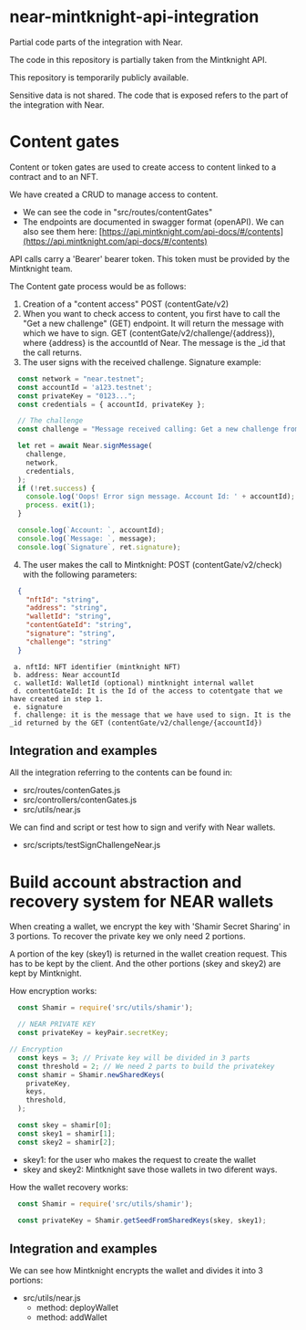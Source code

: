 # near-mintknight-api-integration

Partial code parts of the integration with Near.

The code in this repository is partially taken from the Mintknight API.

This repository is temporarily publicly available.

Sensitive data is not shared. The code that is exposed refers to the part of the integration with Near.

# Content gates

Content or token gates are used to create access to content linked to a contract and to an NFT.

We have created a CRUD to manage access to content.
- We can see the code in "src/routes/contentGates"
- The endpoints are documented in swagger format (openAPI). We can also see them here: [https://api.mintknight.com/api-docs/#/contents](https://api.mintknight.com/api-docs/#/contents)

API calls carry a 'Bearer' bearer token. This token must be provided by the Mintknight team.

The Content gate process would be as follows:
1. Creation of a "content access" POST (contentGate/v2)
2. When you want to check access to content, you first have to call the "Get a new challenge" (GET) endpoint. It will return the message with which we have to sign. GET (contentGate/v2/challenge/{address}), where {address} is the accountId of Near. The message is the _id that the call returns.
3. The user signs with the received challenge. Signature example:

```javascript
  const network = "near.testnet";
  const accountId = 'a123.testnet';
  const privateKey = "0123...";
  const credentials = { accountId, privateKey };

  // The challenge
  const challenge = "Message received calling: Get a new challenge from mintknight. _id is the message";

  let ret = await Near.signMessage(
    challenge,
    network,
    credentials,
  );
  if (!ret.success) {
    console.log('Oops! Error sign message. Account Id: ' + accountId);
    process. exit(1);
  }

  console.log(`Account: `, accountId);
  console.log(`Message: `, message);
  console.log(`Signature`, ret.signature);
```

4. The user makes the call to Mintknight: POST (contentGate/v2/check) with the following parameters:

```json
  {
    "nftId": "string",
    "address": "string",
    "walletId": "string",
    "contentGateId": "string",
    "signature": "string",
    "challenge": "string"
  }
```
     a. nftId: NFT identifier (mintknight NFT)
     b. address: Near accountId
     c. walletId: WalletId (optional) mintknight internal wallet
     d. contentGateId: It is the Id of the access to cotentgate that we have created in step 1.
     e. signature
     f. challenge: it is the message that we have used to sign. It is the _id returned by the GET (contentGate/v2/challenge/{accountId})


## Integration and examples

All the integration referring to the contents can be found in:
- src/routes/contenGates.js
- src/controllers/contenGates.js
- src/utils/near.js

We can find and script or test how to sign and verify with Near wallets.
- src/scripts/testSignChallengeNear.js


# Build account abstraction and recovery system for NEAR wallets

When creating a wallet, we encrypt the key with 'Shamir Secret Sharing' in 3 portions. To recover the private key we only need 2 portions.

A portion of the key (skey1) is returned in the wallet creation request. This has to be kept by the client. And the other portions (skey and skey2) are kept by Mintknight.

How encryption works:

```javascript
  const Shamir = require('src/utils/shamir');

  // NEAR PRIVATE KEY
  const privateKey = keyPair.secretKey;

// Encryption
  const keys = 3; // Private key will be divided in 3 parts
  const threshold = 2; // We need 2 parts to build the privatekey
  const shamir = Shamir.newSharedKeys(
    privateKey,
    keys,
    threshold,
  );

  const skey = shamir[0];
  const skey1 = shamir[1];
  const skey2 = shamir[2];
```

- skey1: for the user who makes the request to create the wallet
- skey and skey2: Mintknight save those wallets in two diferent ways.

How the wallet recovery works:

```javascript
  const Shamir = require('src/utils/shamir');

  const privateKey = Shamir.getSeedFromSharedKeys(skey, skey1);
```

## Integration and examples

We can see how Mintknight encrypts the wallet and divides it into 3 portions:

- src/utils/near.js
    - method: deployWallet
    - method: addWallet
